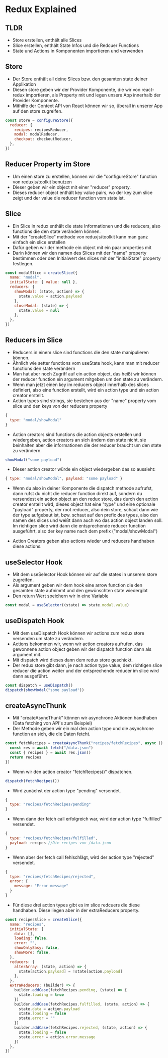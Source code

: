 # Redux Explained

## TLDR

- Store erstellen, enthält alle Slices
- Slice erstellen, enthält State Infos und die Redcuer Functions
- State und Actions in Komponenten importieren und verwenden

## Store

- Der Store enthält all deine Slices bzw. den gesamten state deiner Applikation
- Diesen store geben wir der Provider Komponente, die wir von react-redux importieren, als Property mit und legen unsere App innerhalb der Provider Komponente.
- Mithilfe der Context API von React können wir so, überall in unserer App auf den store zugreifen.

```js
const store = configureStore({
  reducer: {
    recipes: recipesReducer,
    modal: modalReducer,
    checkout: checkoutReducer,
  },
})
```

## Reducer Property im Store

- Um einen store zu erstellen, können wir die "configureStore" function von reduxjs/toolkit benutzen
- Dieser geben wir ein object mit einer "reducer" property.
- Dieses reducer object enthält key value pairs, wo der key zum slice zeigt und der value die reducer function vom state ist.

## Slice

- Ein Slice in redux enthält die state Informationen und die reducers, also functions die den state verändern können.
- Mit der "createSlice" methode von reduxjs/toolkit kann man ganz einfach ein slice erstellen
- Dafür geben wir der methode ein object mit ein paar properties mit
- Darin können wir den namen des Slices mit der "name" property bestimmen oder den Initialwert des slices mit der "initialState" property festlegen.

```js
const modalSlice = createSlice({
  name: "modal",
  initialState: { value: null },
  reducers: {
    showModal: (state, action) => {
      state.value = action.payload
    },
    closeModal: (state) => {
      state.value = null
    },
  },
})
```

## Reducers im Slice

- Reducers in einem slice sind functions die den state manipulieren können.
- Ähnlich wie setter functions vom useState hook, kann man mit reducer functions den state verändern
- Man hat aber noch Zugriff auf ein action object, das heißt wir können der reducer function ein argument mitgeben um den state zu verändern.
- Wenn man jetzt einen key im reducers object innerhalb des slices definiert, also eine function erstellt, wird ein action type und ein action creator erstellt.
- Action types sind strings, sie bestehen aus der "name" property vom slice und den keys von der reducers property

```js
{
  type: "modal/showModal"
}
```

- Action creators sind functions die action objects erstellen und wiedergeben, action creators an sich ändern den state nicht, sie beinhalten aber die informationen die der reducer braucht um den state zu verändern.

```js
showModal("some payload")
```

- Dieser action creator würde ein object wiedergeben das so aussieht:

```js
{ type: "modal/showModal", payload: "some payload" }
```

- Wenn du also in deiner Komponente die dispatch methode aufrufst, dann rufst du nicht die reducer function direkt auf, sondern du versendest ein action object an den redux store, das durch den action creator erstellt wird, dieses object hat eine "type" und eine optionale "payload" property, der root reducer, also dein store, schaut dann wie der type aufgebaut ist, bzw. schaut auf den prefix des types, also den namen des slices und weißt dann auch wo das action object landen soll. Im richtigen slice wird dann die entsprechende reducer function ausgeführt, also der key name nach dem prefix ("modal/showModal")

- Action Creators geben also actions wieder und reducers handhaben diese actions.

## useSelector Hook

- Mit dem useSelector Hook können wir auf die states in unserem store zugreifen.
- Als argument geben wir dem hook eine arrow function die den gesamten state aufnimmt und den gewünschten state wiedergibt
- Den return Wert speichern wir in eine Variable

```js
const modal = useSelector((state) => state.modal.value)
```

## useDispatch Hook

- Mit dem useDispatch Hook können wir actions zum redux store versenden um state zu verändern.
- Actions bekommen wir, wenn wir action creators aufrufen, das gewonnene action object geben wir der dispatch function dann als argument mit.
- Mit dispatch wird dieses dann dem redux store geschickt.
- Der redux store gibt dann, je nach action type value, dem richtigen slice reducer die action weiter und der entsprechende reducer im slice wird dann ausgeführt.

```js
const dispatch = useDispatch()
dispatch(showModal("some payload"))
```

## createAsyncThunk

- Mit "createAsyncThunk" können wir asynchrone Aktionen handhaben (Data fetching von API's zum Beispiel)
- Der Methode geben wir ein mal den action type und die asynchrone function an sich, die die Daten fetcht.

```js
const fetchRecipes = createAsyncThunk("recipes/fetchRecipes", async () => {
  const res = await fetch("/data.json")
  const { recipes } = await res.json()
  return recipes
})
```

- Wenn wir den action creator "fetchRecipes()" dispatchen.

```js
dispatch(fetchRecipes())
```

- Wird zunächst der action type "pending" versendet.

```js
{
  type: "recipes/fetchRecipes/pending"
}
```

- Wenn dann der fetch call erfolgreich war, wird der action type "fulfilled" versendet.

```js
{
  type: "recipes/fetchRecipes/fulfilled",
  payload: recipes //Die recipes von /data.json
}
```

- Wenn aber der fetch call fehlschlägt, wird der action type "rejected" versendet.

```js
{
  type: "recipes/fetchRecipes/rejected",
  error: {
    message: "Error message"
  }
}
```

- Für diese drei action types gibt es im slice redcuers die diese handhaben. Diese liegen aber in der extraReducers property.

```js
const recipesSlice = createSlice({
  name: "recipes",
  initialState: {
    data: [],
    loading: false,
    error: "",
    showOnlyEasy: false,
    showMore: false,
  },
  reducers: {
    alterArray: (state, action) => {
      state[action.payload] = !state[action.payload]
    },
  },
  extraReducers: (builder) => {
    builder.addCase(fetchRecipes.pending, (state) => {
      state.loading = true
    })
    builder.addCase(fetchRecipes.fulfilled, (state, action) => {
      state.data = action.payload
      state.loading = false
      state.error = ""
    })
    builder.addCase(fetchRecipes.rejected, (state, action) => {
      state.loading = false
      state.error = action.error.message
    })
  },
})
```
